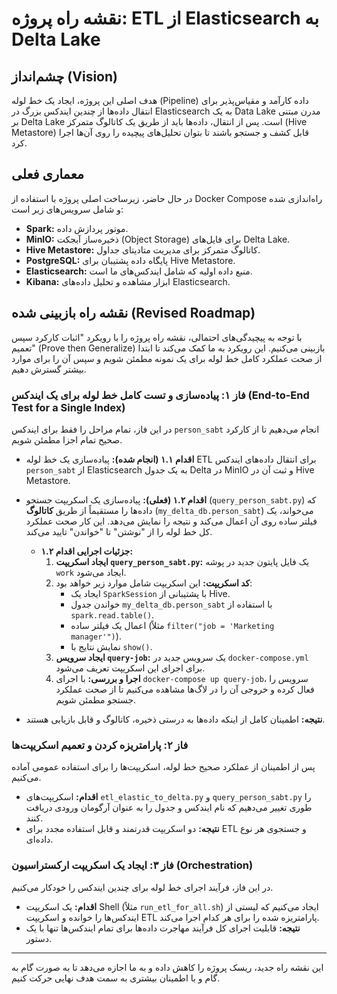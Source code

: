# نقشه راه پروژه: ETL از Elasticsearch به Delta Lake

## چشم‌انداز (Vision)

هدف اصلی این پروژه، ایجاد یک خط لوله (Pipeline) داده کارآمد و مقیاس‌پذیر برای انتقال داده‌ها از چندین ایندکس بزرگ در Elasticsearch به یک Data Lake مدرن مبتنی بر Delta Lake است. پس از انتقال، داده‌ها باید از طریق یک کاتالوگ متمرکز (Hive Metastore) قابل کشف و جستجو باشند تا بتوان تحلیل‌های پیچیده را روی آن‌ها اجرا کرد.

## معماری فعلی

در حال حاضر، زیرساخت اصلی پروژه با استفاده از Docker Compose راه‌اندازی شده و شامل سرویس‌های زیر است:

*   **Spark:** موتور پردازش داده.
*   **MinIO:** ذخیره‌ساز آبجکت (Object Storage) برای فایل‌های Delta Lake.
*   **Hive Metastore:** کاتالوگ متمرکز برای مدیریت متادیتای جداول.
*   **PostgreSQL:** پایگاه داده پشتیبان برای Hive Metastore.
*   **Elasticsearch:** منبع داده اولیه که شامل ایندکس‌های ما است.
*   **Kibana:** ابزار مشاهده و تحلیل داده‌های Elasticsearch.

## نقشه راه بازبینی شده (Revised Roadmap)

با توجه به پیچیدگی‌های احتمالی، نقشه راه پروژه را با رویکرد "اثبات کارکرد سپس تعمیم" (Prove then Generalize) بازبینی می‌کنیم. این رویکرد به ما کمک می‌کند تا ابتدا از صحت عملکرد کامل خط لوله برای یک نمونه مطمئن شویم و سپس آن را برای موارد بیشتر گسترش دهیم.

### فاز ۱: پیاده‌سازی و تست کامل خط لوله برای یک ایندکس (End-to-End Test for a Single Index)

در این فاز، تمام مراحل را فقط برای ایندکس `person_sabt` انجام می‌دهیم تا از کارکرد صحیح تمام اجزا مطمئن شویم.

*   **اقدام ۱.۱ (انجام شده):** پیاده‌سازی یک خط لوله ETL برای انتقال داده‌های ایندکس `person_sabt` از Elasticsearch به یک جدول Delta در MinIO و ثبت آن در Hive Metastore.
*   **اقدام ۱.۲ (فعلی):** پیاده‌سازی یک اسکریپت جستجو (`query_person_sabt.py`) که داده‌ها را مستقیماً از طریق **کاتالوگ** (`my_delta_db.person_sabt`) می‌خواند، یک فیلتر ساده روی آن اعمال می‌کند و نتیجه را نمایش می‌دهد. این کار صحت عملکرد کل خط لوله را از "نوشتن" تا "خواندن" تایید می‌کند.

    *   **جزئیات اجرایی اقدام ۱.۲:**
        1.  **ایجاد اسکریپت `query_person_sabt.py`:** یک فایل پایتون جدید در پوشه `work` ایجاد می‌شود.
        2.  **کد اسکریپت:** این اسکریپت شامل موارد زیر خواهد بود:
            *   ایجاد یک `SparkSession` با پشتیبانی از Hive.
            *   خواندن جدول `my_delta_db.person_sabt` با استفاده از `spark.read.table()`.
            *   اعمال یک فیلتر ساده (مثلاً `filter("job = 'Marketing manager'")`).
            *   نمایش نتایج با `show()`.
        3.  **ایجاد سرویس `query-job`:** یک سرویس جدید در `docker-compose.yml` برای اجرای این اسکریپت تعریف می‌شود.
        4.  **اجرا و بررسی:** با اجرای `docker-compose up query-job`، سرویس را فعال کرده و خروجی آن را در لاگ‌ها مشاهده می‌کنیم تا از صحت عملکرد جستجو مطمئن شویم.
*   **نتیجه:** اطمینان کامل از اینکه داده‌ها به درستی ذخیره، کاتالوگ و قابل بازیابی هستند.

### فاز ۲: پارامتریزه کردن و تعمیم اسکریپت‌ها

پس از اطمینان از عملکرد صحیح خط لوله، اسکریپت‌ها را برای استفاده عمومی آماده می‌کنیم.

*   **اقدام:** اسکریپت‌های `etl_elastic_to_delta.py` و `query_person_sabt.py` را طوری تغییر می‌دهیم که نام ایندکس و جدول را به عنوان آرگومان ورودی دریافت کنند.
*   **نتیجه:** دو اسکریپت قدرتمند و قابل استفاده مجدد برای ETL و جستجوی هر نوع داده‌ای.

### فاز ۳: ایجاد یک اسکریپت ارکستراسیون (Orchestration)

در این فاز، فرآیند اجرای خط لوله برای چندین ایندکس را خودکار می‌کنیم.

*   **اقدام:** یک اسکریپت Shell (مثلاً `run_etl_for_all.sh`) ایجاد می‌کنیم که لیستی از ایندکس‌ها را خوانده و اسکریپت ETL پارامتریزه شده را برای هر کدام اجرا می‌کند.
*   **نتیجه:** قابلیت اجرای کل فرآیند مهاجرت داده‌ها برای تمام ایندکس‌ها تنها با یک دستور.

---

این نقشه راه جدید، ریسک پروژه را کاهش داده و به ما اجازه می‌دهد تا به صورت گام به گام و با اطمینان بیشتری به سمت هدف نهایی حرکت کنیم.
